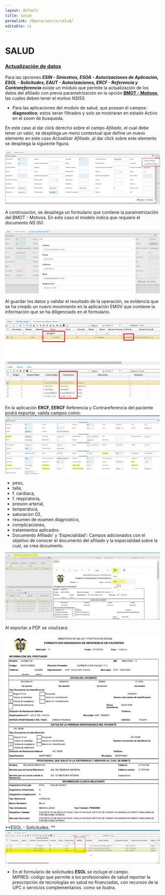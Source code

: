 ```yaml
---
layout: default
title: Salud
permalink: /Operacion/is/salud/
editable: si
---
```


# SALUD

### [Actualización de datos](http://docs.oasiscom.com/Operacion/is/salud/#actualización-de-datos)

Para las opciones **_ESIN - Siniestros, ESOA - Autorizaciones de Aplicación, ESOL - Solicitudes, EAUT - Autorizaciones, ERCF - Referencia y Contrareferencia_** existe un módulo que permite la actualización de los datos del afiliado con previa parametrización en la opción [**BMOT - Motivos**](http://docs.oasiscom.com/Operacion/common/bsistema/bmot), las cuales deben tener el motivo _NSI50_.  

* Para las aplicaciones del modulo de salud, que posean el campos: **diagnostico**; estos seran filtrados y solo se mostraran en estado Activo en el zoom de busqueda.  


En este caso al dar click derecho sobre el campo _Afiliado_, el cual debe tener un valor, se despliega un menú contextual que define un nuevo elemento en este caso _Actualizar Afiliado_ ,al dar click sobre este elemento se despliega la siguiente figura.  

![](salud1.png)

A continuación, se despliega un formulario que contiene la parametrización del BMOT - Motivos. En este caso el modelo indica que requiere el documento _NS I50_.  

![](salud2.png)

Al guardar los datos y validar el resultado de la operación, se evidencia que se ha creado un nuevo movimiento en la aplicación EMOV que contiene la información que se ha diligenciado en el formulario.  

![](salud3.png)

En la aplicación **ERCF, EERCF**  Referencia y Contrareferencia del paciente podrá exportar, valida campos como:
![](ercf1.png)

*  peso,  
*  talla,  
*  f. cardiaca,  
*  f. respiratoria,  
*  presion arterial,  
*  temperatura,  
*  saturacion 02,  
*  resumen de examen diagnostico,  
*  complicaciones,  
*  tratamientos aplicados.  
*  Documento Afiliado' y 'Especialidad': Campos adicionados con el objetivo de conocer el documento del afiliado y la especialidad sobre la cual, se crea documento.  
 
 ![](ercf.png)
 
 Al exportar a PDF se visulizara:
 
  ![](eercf.png)
  **ESOL - Solicitudes.  **
![](esol1.png)
* En el formulario de solicitudes  **ESOL** se incluye el campo.  
MIPRES: código que permite a los profesionales de salud reportar la prescripción de tecnologías en salud no financiadas, con recursos de la UPC o servicios complementarios. como se ilustra.


